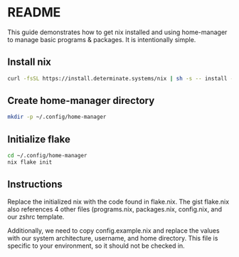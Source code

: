 # README
This guide demonstrates how to get nix installed and using home-manager to manage basic programs & packages. It is intentionally simple.

## Install nix
```bash
curl -fsSL https://install.determinate.systems/nix | sh -s -- install --determinate
```

## Create home-manager directory
```bash
mkdir -p ~/.config/home-manager
```

## Initialize flake
```bash
cd ~/.config/home-manager
nix flake init
```

## Instructions
Replace the initialized nix with the code found in flake.nix. The gist flake.nix also references 4 other files (programs.nix, packages.nix, config.nix, and our zshrc template.

Additionally, we need to copy config.example.nix and replace the values with our system architecture, username, and home directory. This file is specific to your environment, so it should not be checked in.
